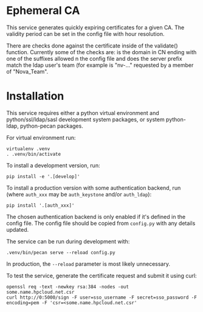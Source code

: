 Ephemeral CA
============

This service generates quickly expiring certificates for a given CA.
The validity period can be set in the config file with hour resolution.

There are checks done against the certificate inside of the validate() function.
Currently some of the checks are: is the domain in CN ending with one of the suffixes allowed n the config file and does the server prefix match the ldap user's team (for example is "nv-..." requested by a member of "Nova\_Team".

Installation
============

This service requires either a python virtual environment and python/ssl/ldap/sasl development system packages, or system python-ldap, python-pecan packages.

For virtual environment run:

    virtualenv .venv
    . .venv/bin/activate

To install a development version, run:

    pip install -e '.[develop]'

To install a production version with some authentication backend, run (where `auth_xxx` may be `auth_keystone` and/or `auth_ldap`):

    pip install '.[auth_xxx]'

The chosen authentication backend is only enabled if it's defined in the config file. The config file should be copied from `config.py` with any details updated.

The service can be run during development with:

    .venv/bin/pecan serve --reload config.py

In production, the `--reload` parameter is most likely unnecessary.

To test the service, generate the certificate request and submit it using curl:

    openssl req -text -newkey rsa:384 -nodes -out some.name.hpcloud.net.csr
    curl http://0:5000/sign -F user=sso_username -F secret=sso_password -F encoding=pem -F 'csr=<some.name.hpcloud.net.csr'

